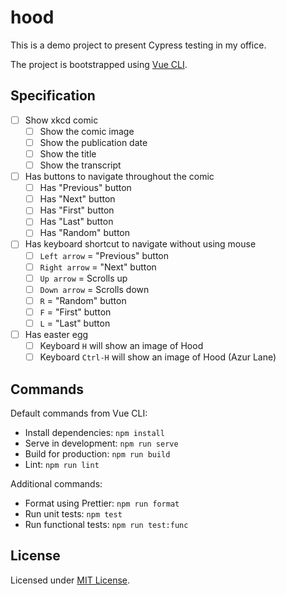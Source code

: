 # hood

This is a demo project to present Cypress testing in my office.

The project is bootstrapped using [Vue CLI](https://cli.vuejs.org/).

## Specification

- [ ] Show xkcd comic
  - [ ] Show the comic image
  - [ ] Show the publication date
  - [ ] Show the title
  - [ ] Show the transcript
- [ ] Has buttons to navigate throughout the comic
  - [ ] Has "Previous" button
  - [ ] Has "Next" button
  - [ ] Has "First" button
  - [ ] Has "Last" button
  - [ ] Has "Random" button
- [ ] Has keyboard shortcut to navigate without using mouse
  - [ ] `Left arrow` = "Previous" button
  - [ ] `Right arrow` = "Next" button
  - [ ] `Up arrow` = Scrolls up
  - [ ] `Down arrow` = Scrolls down
  - [ ] `R` = "Random" button
  - [ ] `F` = "First" button
  - [ ] `L` = "Last" button
- [ ] Has easter egg
  - [ ] Keyboard `H` will show an image of Hood
  - [ ] Keyboard `Ctrl-H` will show an image of Hood (Azur Lane)

## Commands

Default commands from Vue CLI:

- Install dependencies: `npm install`
- Serve in development: `npm run serve`
- Build for production: `npm run build`
- Lint: `npm run lint`

Additional commands:

- Format using Prettier: `npm run format`
- Run unit tests: `npm test`
- Run functional tests: `npm run test:func`

## License

Licensed under [MIT License](https://github.com/tkesgar/hood/blob/master/LICENSE).
